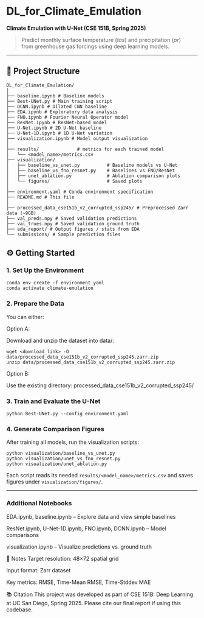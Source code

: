 
# DL_for_Climate_Emulation

**Climate Emulation with U-Net (CSE 151B, Spring 2025)**

> Predict monthly surface temperature (*tas*) and precipitation (*pr*)  
> from greenhouse gas forcings using deep learning models.

---

## 📁 Project Structure
```
DL_for_Climate_Emulation/
│
├── baseline.ipynb # Baseline models
├── Best-UNet.py # Main training script
├── DCNN.ipynb # Dilated CNN baseline
├── EDA.ipynb # Exploratory data analysis
├── FNO.ipynb # Fourier Neural Operator model
├── ResNet.ipynb # ResNet-based model
├── U-Net.ipynb # 2D U-Net baseline
├── U-Net-1D.ipynb # 1D U-Net variation
├── visualization.ipynb # Model output visualization
│
├── results/              # metrics for each trained model
│   └── <model_name>/metrics.csv
├── visualization/
│   ├── baseline_vs_unet.py          # Baseline models vs U-Net
│   ├── baseline_vs_fno_resnet.py    # Baselines vs FNO/ResNet
│   ├── unet_ablation.py             # Ablation comparison plots
│   └── figures/                     # Saved plots
│
├── environment.yaml # Conda environment specification
├── README.md # This file
│
├── processed_data_cse151b_v2_corrupted_ssp245/ # Preprocessed Zarr data (~9GB)
├── val_preds.npy # Saved validation predictions
├── val_trues.npy # Saved validation ground truth
├── eda_report/ # Output figures / stats from EDA
└── submissions/ # Sample prediction files
```
## ⚙️ Getting Started

### 1. Set Up the Environment

```
conda env create -f environment.yaml
conda activate climate-emulation
```


### 2. Prepare the Data
You can either:

Option A: 

Download and unzip the dataset into data/:
```
wget <download_link> -O data/processed_data_cse151b_v2_corrupted_ssp245.zarr.zip
unzip data/processed_data_cse151b_v2_corrupted_ssp245.zarr.zip
```


Option B: 

Use the existing directory:
processed_data_cse151b_v2_corrupted_ssp245/


### 3. Train and Evaluate the U-Net
```
python Best-UNet.py --config environment.yaml
```

### 4. Generate Comparison Figures
After training all models, run the visualization scripts:
```
python visualization/baseline_vs_unet.py
python visualization/unet_vs_fno_resnet.py
python visualization/unet_ablation.py
```
Each script reads its needed `results/<model_name>/metrics.csv`
and saves figures under `visualization/figures/`.

---

### Additional Notebooks
EDA.ipynb, baseline.ipynb – Explore data and view simple baselines

ResNet.ipynb, U-Net-1D.ipynb, FNO.ipynb, DCNN.ipynb – Model comparisons

visualization.ipynb – Visualize predictions vs. ground truth

📌 Notes
Target resolution: 48×72 spatial grid

Input format: Zarr dataset

Key metrics: RMSE, Time-Mean RMSE, Time-Stddev MAE

📚 Citation
This project was developed as part of CSE 151B: Deep Learning
at UC San Diego, Spring 2025.
Please cite our final report if using this codebase.
